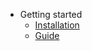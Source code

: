 - Getting started
  - [Installation](getting-started/installation.md)
  - [Guide](getting-started/guide.md)